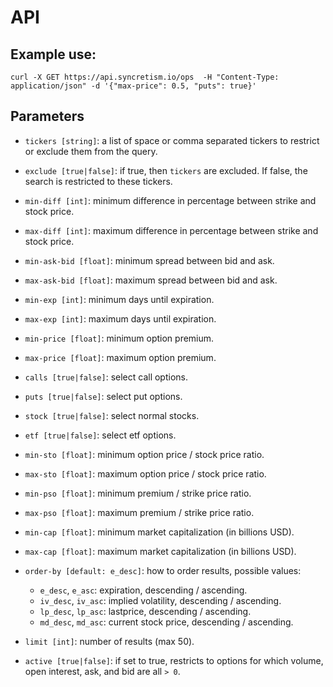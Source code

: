 # API

## Example use:

`curl -X GET https://api.syncretism.io/ops  -H "Content-Type: application/json" -d '{"max-price": 0.5, "puts": true}'`

## Parameters

* `tickers [string]`: a list of space or comma separated tickers to restrict or exclude them from the query.

* `exclude [true|false]`: if true, then `tickers` are excluded. If false, the search is restricted to these tickers.

* `min-diff [int]`: minimum difference in percentage between strike and stock price.

* `max-diff [int]`: maximum difference in percentage between strike and stock price.

* `min-ask-bid [float]`: minimum spread between bid and ask.

* `max-ask-bid [float]`: maximum spread between bid and ask.

* `min-exp [int]`: minimum days until expiration.

* `max-exp [int]`: maximum days until expiration.

* `min-price [float]`: minimum option premium.

* `max-price [float]`: maximum option premium.

* `calls [true|false]`: select call options.

* `puts [true|false]`: select put options.

* `stock [true|false]`: select normal stocks.

* `etf [true|false]`: select etf options.

* `min-sto [float]`: minimum option price / stock price ratio.

* `max-sto [float]`: maximum option price / stock price ratio.

* `min-pso [float]`: minimum premium / strike price ratio.

* `max-pso [float]`: maximum premium / strike price ratio.

* `min-cap [float]`: minimum market capitalization (in billions USD).

* `max-cap [float]`: maximum market capitalization (in billions USD).

* `order-by [default: e_desc]`: how to order results, possible values:
  * `e_desc`, `e_asc`: expiration, descending / ascending.
  * `iv_desc`, `iv_asc`: implied volatility, descending / ascending.
  * `lp_desc`, `lp_asc`: lastprice, descending / ascending.
  * `md_desc`, `md_asc`: current stock price, descending / ascending.
  
* `limit [int]`: number of results (max 50).

* `active [true|false]`: if set to true, restricts to options for which volume, open interest, ask, and bid are all `> 0`.
